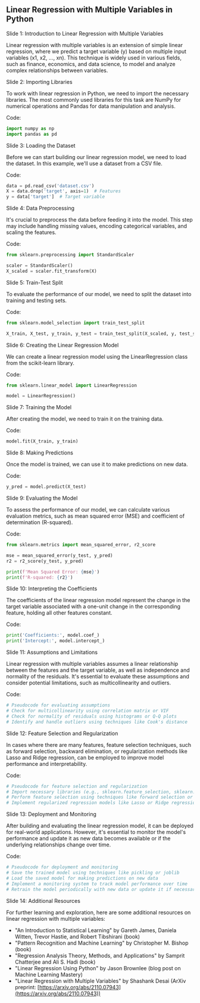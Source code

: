## Linear Regression with Multiple Variables in Python

Slide 1: Introduction to Linear Regression with Multiple Variables

Linear regression with multiple variables is an extension of simple linear regression, where we predict a target variable (y) based on multiple input variables (x1, x2, ..., xn). This technique is widely used in various fields, such as finance, economics, and data science, to model and analyze complex relationships between variables.

Slide 2: Importing Libraries

To work with linear regression in Python, we need to import the necessary libraries. The most commonly used libraries for this task are NumPy for numerical operations and Pandas for data manipulation and analysis.

Code:

```python
import numpy as np
import pandas as pd
```

Slide 3: Loading the Dataset

Before we can start building our linear regression model, we need to load the dataset. In this example, we'll use a dataset from a CSV file.

Code:

```python
data = pd.read_csv('dataset.csv')
X = data.drop('target', axis=1)  # Features
y = data['target']  # Target variable
```

Slide 4: Data Preprocessing

It's crucial to preprocess the data before feeding it into the model. This step may include handling missing values, encoding categorical variables, and scaling the features.

Code:

```python
from sklearn.preprocessing import StandardScaler

scaler = StandardScaler()
X_scaled = scaler.fit_transform(X)
```

Slide 5: Train-Test Split

To evaluate the performance of our model, we need to split the dataset into training and testing sets.

Code:

```python
from sklearn.model_selection import train_test_split

X_train, X_test, y_train, y_test = train_test_split(X_scaled, y, test_size=0.2, random_state=42)
```

Slide 6: Creating the Linear Regression Model

We can create a linear regression model using the LinearRegression class from the scikit-learn library.

Code:

```python
from sklearn.linear_model import LinearRegression

model = LinearRegression()
```

Slide 7: Training the Model

After creating the model, we need to train it on the training data.

Code:

```python
model.fit(X_train, y_train)
```

Slide 8: Making Predictions

Once the model is trained, we can use it to make predictions on new data.

Code:

```python
y_pred = model.predict(X_test)
```

Slide 9: Evaluating the Model

To assess the performance of our model, we can calculate various evaluation metrics, such as mean squared error (MSE) and coefficient of determination (R-squared).

Code:

```python
from sklearn.metrics import mean_squared_error, r2_score

mse = mean_squared_error(y_test, y_pred)
r2 = r2_score(y_test, y_pred)

print(f'Mean Squared Error: {mse}')
print(f'R-squared: {r2}')
```

Slide 10: Interpreting the Coefficients

The coefficients of the linear regression model represent the change in the target variable associated with a one-unit change in the corresponding feature, holding all other features constant.

Code:

```python
print('Coefficients:', model.coef_)
print('Intercept:', model.intercept_)
```

Slide 11: Assumptions and Limitations

Linear regression with multiple variables assumes a linear relationship between the features and the target variable, as well as independence and normality of the residuals. It's essential to evaluate these assumptions and consider potential limitations, such as multicollinearity and outliers.

Code:

```python
# Pseudocode for evaluating assumptions
# Check for multicollinearity using correlation matrix or VIF
# Check for normality of residuals using histograms or Q-Q plots
# Identify and handle outliers using techniques like Cook's distance
```

Slide 12: Feature Selection and Regularization

In cases where there are many features, feature selection techniques, such as forward selection, backward elimination, or regularization methods like Lasso and Ridge regression, can be employed to improve model performance and interpretability.

Code:

```python
# Pseudocode for feature selection and regularization
# Import necessary libraries (e.g., sklearn.feature_selection, sklearn.linear_model)
# Perform feature selection using techniques like forward selection or backward elimination
# Implement regularized regression models like Lasso or Ridge regression
```

Slide 13: Deployment and Monitoring

After building and evaluating the linear regression model, it can be deployed for real-world applications. However, it's essential to monitor the model's performance and update it as new data becomes available or if the underlying relationships change over time.

Code:

```python
# Pseudocode for deployment and monitoring
# Save the trained model using techniques like pickling or joblib
# Load the saved model for making predictions on new data
# Implement a monitoring system to track model performance over time
# Retrain the model periodically with new data or update it if necessary
```

Slide 14: Additional Resources

For further learning and exploration, here are some additional resources on linear regression with multiple variables:

* "An Introduction to Statistical Learning" by Gareth James, Daniela Witten, Trevor Hastie, and Robert Tibshirani (book)
* "Pattern Recognition and Machine Learning" by Christopher M. Bishop (book)
* "Regression Analysis Theory, Methods, and Applications" by Samprit Chatterjee and Ali S. Hadi (book)
* "Linear Regression Using Python" by Jason Brownlee (blog post on Machine Learning Mastery)
* "Linear Regression with Multiple Variables" by Shashank Desai (ArXiv preprint: [https://arxiv.org/abs/2110.07943](https://arxiv.org/abs/2110.07943))

